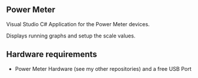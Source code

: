 Power Meter
-----

Visual Studio C# Application for the Power Meter devices. 

Displays running graphs and setup the scale values.

Hardware requirements
-----
- Power Meter Hardware (see my other repositories) and a free USB Port